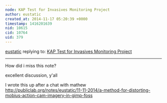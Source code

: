 ```yaml
---
node: KAP Test for Invasives Monitoring Project
author: eustatic
created_at: 2014-11-17 05:20:39 +0000
timestamp: 1416201639
nid: 10615
cid: 10764
uid: 379
---
```




[eustatic](../profile/eustatic) replying to: [KAP Test for Invasives Monitoring Project](../notes/code4maine/06-25-2014/kap-test-for-invasives-monitoring-project)

----
How did i miss this note?

excellent discussion, y'all

I wrote this up after a chat with mathew
http://publiclab.org/notes/eustatic/11-11-2014/a-method-for-distorting-mobius-action-cam-imagery-in-gimp-foss

